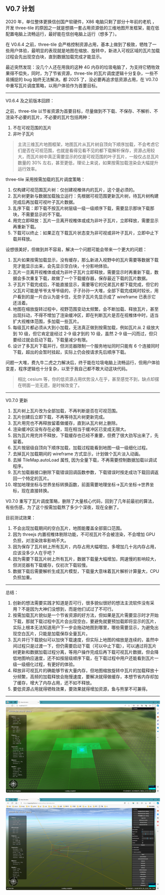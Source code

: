 ## V0.7 计划

2020 年，单位整体更换信创国产软硬件，X86 电脑只剩了部分十年前的老机 ，开发 three-tile 的原因之一就是想搞一套占用资源低的三维地图开发框架，能在低配置电脑上流畅运行，最好能在信创电脑上运行（想多了）。

在 V0.6.4 之前，three-tile 会严格控制资源占用，基本上做到了极致，牺牲了一些用户体验，最明显的表现就是地图在缩放、旋转中，新进入可视区域的瓦片加载过程会先出现空白块，直到数据加载完成才能显示。

最近突然发现：没几个人还在用我的这种 4G 内存的垃圾电脑了，为支持它牺牲效果得不偿失，同时，为了节省资源，three-tile 的瓦片调度逻辑十分复杂，一些不易捕捉的 bug 始终无法解决。都 2025 了，没必要再追求低资源占用，在 V0.7.0 中重写瓦片调度策略，以用户体验作为首要目标。

---

V0.6.4 及之前版本回顾：

之前，three-tile 以节省资源为首要目标，尽量做到不下载、不保存、不解析、不渲染不必要的瓦片，不必要的瓦片包括两种：

1. 不在可视范围的瓦片
2. 非叶子瓦片

> 主流三维瓦片地图框架，地图瓦片从瓦片树自顶向下顺序加载，不会考虑它们是否在可视范围，也就是看得见看不见的都下载解析保存，资源占用较大，而瓦片树中真正需要显示的仅是可视范围的叶子瓦片，一般仅占总瓦片数量的 30% 左右，甚至更低，理论上来说，如果按需加载渲染会大幅提升运行效率。

three-tile 采用按需加载的瓦片调度策略：

1. 仅构建可视范围瓦片树：仅创建视椎体内的瓦片，这个是必须的。
2. 瓦片树更新与数据加载独立运行：先根据可视范围更新瓦片树，待瓦片树构建完成后再加载可视叶子瓦片数据。
3. 乱序下载：即下载不按瓦片树层级一级一级顺序下载，需要显示那块下载那块，不需要显示的不下载。
4. 用完立即释放：瓦片一旦离开视椎体或成为非叶子瓦片，立即释放，需要显示再重新下载。
5. 下载可以终止：如果正在下载瓦片状态变为非可视或非叶子瓦片，立即中止下载并释放。

设想很美好，但做到并不容易，解决一个问题可能会带来一个更大的问题：

1. 瓦片如果按需加载显示，没有缓存，那么新进入视野中的瓦片需要等数据下载完才能显示出来，会先显示空白块，十分影响体验。
2. 瓦片一旦离开视椎体或成为非叶子瓦片立即释放，需要显示时再重新下载，数据会多次重复下载，故做了一个下载缓存器，保存最近下载的瓦片数据。
3. 子瓦片下载完成后，不能直接显示，需要等它的兄弟瓦片都下载完成，但它的父瓦片可能是爷爷太爷爷级的，子子孙孙一大堆，全部下载完成耗时较长，用户看到的是一片白认为是卡住，无奈子瓦片先显示成了 wireframe 已表示它还活着。
4. 地图在缩放旋转过程中，视野范围变动太频繁，会不断加载、释放瓦片，甚至出现抖动，不得不增加了渲染缓冲区，即在判断瓦片是否在视椎体中时，适当扩大视椎体范围，多加载一些瓦片。
5. 每级瓦片都必须从大到小加载，无法真正做到按需加载，例如瓦片从 2 级放大到 10 级，但它肯定是经过 2-9 级才到的 10 级，虽然 2-9 级一闪而过，但只要经过就会启动下载，下载量减少有限。
6. 设计了多瓦片下载并行，但浏览器限制一个服务地址同时只能有 6 个连接同时下载，超出的会暂时挂起，实际上仍会按请求先后顺序下载。

问题一大堆，费九牛二虎之力解决后，终于能在垃圾电脑上流畅运行，但用户体验变差，程序逻辑也十分复杂，以至于我自己都不敢大动这块代码。

> 相比 cesium 等，你的低资源占用优势没人在乎，甚至感觉不到，缺点却摆在明面一览无遗，是时候改变了。

---

V0.7.0 更新

1. 瓦片树上瓦片改为全部加载，不再判断是否在可视范围。
2. 瓦片创建后立即下载，不再等待瓦片树更新完成。
3. 瓦片用完也不再释放留着做缓存，直到从瓦片树上删除。
4. 渲染缓冲区没有存在必要，现在相当于缓冲区已变成无限大。
5. 因为瓦片用完并不释放，下载缓存也已经不重要，但费了很大劲写出来了，先留着。
6. 瓦片按层级自顶向下顺序加载，加载过程能看到地图一级一级细化过程。
7. 去掉瓦片加载期间的 wireframe 方式显示，计划做个瓦片淡入动画。
8. 去掉 TileMap.autoLoad 属性, 因为全量下载，不再需要控制数据加载以调试程序。
9. 瓦片加载器接口删除下载错误回调函数参数，下载错误时按走成功下载回调返回一个特定的瓦片。
10. 增加地理坐标与世界坐标转换函数，前面需要地理坐标->瓦片坐标->世界坐标，现在直接转换。

V0.7.0 重写了瓦片调度策略，删除了大量核心代码，回到了几年前最初的算法，有些伤感，为了这个按需加载熬了多少个深夜，现在全删了。

目前测试效果：

1. 不会出现加载期间的空白瓦片，地图能覆盖全部窗口范围。
2. 因为 threejs 内置视椎体剔除功能，不可视瓦片不会被渲染，不会增加 GPU 负担，对渲染效率影响不大。
3. 因为保存了瓦片树上所有瓦片，内存占用大幅增加，多增加几十兆内存占用，应该没多少人在乎吧？
4. 因为需要下载瓦片树上所有瓦片，数据下载量大幅增加，网速慢的影响较大，但浏览器有下载缓存，仅初次下载较慢。
5. 数据下载后需要解析生成瓦片模型，下载量大意味着瓦片解析计算量大，CPU 负担加重。

---

总结：

1. 创新的想法需要实践才知道是否可行，很多貌似很好的想法主流软件没有采用？不是因为大神们没想到，而是他们试过了不可行。
2. 按需加载瓦片貌似是一个节省资源的好方法，但如果是瓦片需要显示时才开始下载，那就下载过程中瓦片会出现空白，要避免就要预加载即将显示的瓦片，实际上根本无法知道用户下一步会拖动地图到哪里，哪些需要显示，为避免出现空白瓦片，只能是加载保存全量瓦片。
3. 瓦片并行下载貌似可以加快下载速度，但实际上地图的缩放是连续的，虽然中间过程只是过渡一下，但仍需要启动下载（可以中止下载），可以通过将瓦片树更新和数据加载过程分离，等用户操作完成后再下载可视瓦片数据，但会降低地图响应速度，还不如按层级顺序下载，在下载过程中用户还能看到瓦片一级一级细化过程，有更好的体验。
4. 释放非可视瓦片的确能够节省大量内存，但地图缩放旋转中瓦片的加载释放十分频繁，高频的加载释放会拖慢速度，要解决就得做缓存，本想节省内存却加了缓存，增大了内存占用，还不如不释放。
5. 要低资源占用就得牺牲效果，要效果就得增加资源，鱼与熊掌不可兼得。

---

![alt text](./images/blog-image-1.png)

![alt text](./images/blog-image-2.png)
